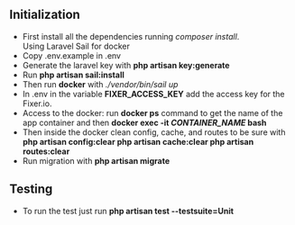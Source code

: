 ## Initialization

- First install all the dependencies running *composer install*. <br>
Using Laravel Sail for docker
- Copy .env.example in .env
- Generate the laravel key with **php artisan key:generate**
- Run **php artisan sail:install**
- Then run <b>docker</b> with *./vendor/bin/sail up*
- In .env in the variable **FIXER_ACCESS_KEY** add the access key for the Fixer.io.
- Access to the docker: run **docker ps** command to get the name of the app container and then **docker exec -it *CONTAINER_NAME* bash**
- Then inside the docker clean config, cache, and routes to be sure with **php artisan config:clear php artisan cache:clear php artisan routes:clear**
- Run migration with **php artisan migrate**


## Testing
- To run the test just run **php artisan test --testsuite=Unit**
